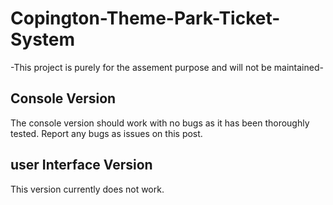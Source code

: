# Copington-Theme-Park-Ticket-System
-This project is purely for the assement purpose and will not be maintained-


## Console Version
The console version should work with no bugs as it has been thoroughly tested. Report any bugs as issues on this post.

## user Interface Version
This version currently does not work.


